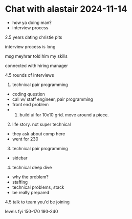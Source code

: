 # Chat with alastair 2024-11-14
- how ya doing man?
- interview process

2.5 years dating
christie pits

interview process is long

msg meyhrar
told him my skills

connected with hiring manager

4.5 rounds of interviews

1. technical pair programming
- coding question
- call w/ staff engineer, pair programming
- front end problem
- 1) build ui for 10x10 grid. move around a piece.

2. life story. not super technical
- they ask about comp here
- went for 230

3. technical pair programming
- sidebar

4. technical deep dive
- why the problem?
- staffing
- technical problems, stack
- be really prepared

4.5 talk to team you'd be joining 

levels fyi
150-170
190-240